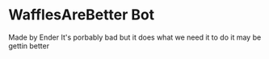 # WafflesAreBetter Bot
Made by Ender
It's porbably bad but it does what we need it to do 
it may be gettin better